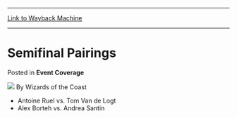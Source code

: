 
---
[Link to Wayback Machine](https://web.archive.org/web/20171123231448/https://magic.wizards.com/en/articles/archive/event-coverage/semifinal-pairings-2000-01-01-10)

[_metadata_:author]:- "Wizards of the Coast"
[_metadata_:description]:- "Antoine Ruel vs. Tom Van de Logt Alex Borteh vs. Andrea Santin"
[_metadata_:generator]:- "Drupal 7 (http://drupal.org)"
[_metadata_:node]:- "754166"
[_metadata_:publish_date]:- "2000-01-01"
[_metadata_:source]:- "div-main-content"
[_metadata_:title]:- "Semifinal Pairings"
[_metadata_:wayback_capture_timestamp]:- "2017-11-23 23:14:48"
[_metadata_:wayback_raw_url]:- "https://web.archive.org/web/20171123231448id_/https://magic.wizards.com/en/articles/archive/event-coverage/semifinal-pairings-2000-01-01-10"
[_metadata_:wayback_url]:- "https://magic.wizards.com/en/articles/archive/event-coverage/semifinal-pairings-2000-01-01-10"
---


Semifinal Pairings
==================



 Posted in **Event Coverage**







![](https://media.magic.wizards.com/styles/auth_small/public/images/person/wizards_authorpic_larger.jpg)
By Wizards of the Coast











* Antoine Ruel vs. Tom Van de Logt
* Alex Borteh vs. Andrea Santin






